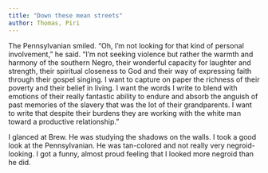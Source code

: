```yaml
---
title: "Down these mean streets"
author: Thomas, Piri
---
```

<div data-schema-version="8"><p>The Pennsylvanian smiled. “Oh, I’m not looking for that kind of personal involvement,” he said. “I’m not seeking violence but rather the warmth and harmony of the southern Negro, their wonderful capacity for laughter and strength, their spiritual closeness to God and their way of expressing faith through their gospel singing. I want to capture on paper the richness of their poverty and their belief in living. I want the words I write to blend with emotions of their really fantastic ability to endure and absorb the anguish of past memories of the slavery that was the lot of their grandparents. I want to write that despite their burdens they are working with the white man toward a productive relationship.”</p> <p>I glanced at Brew. He was studying the shadows on the walls. I took a good look at the Pennsylvanian. He was tan-colored and not really very negroid-looking. I got a funny, almost proud feeling that I looked more negroid than he did.</p> </div>